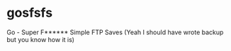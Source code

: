 # gosfsfs
Go - Super F****** Simple FTP Saves (Yeah I should have wrote backup but you know how it is)

